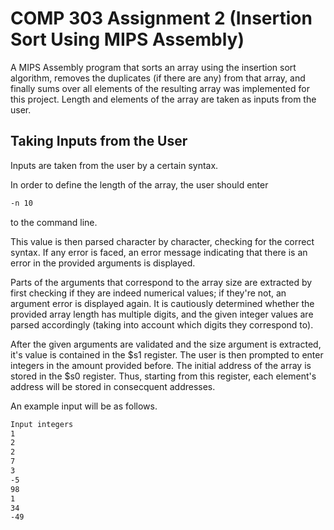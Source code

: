 # COMP 303 Assignment 2 (Insertion Sort Using MIPS Assembly)

A MIPS Assembly program that sorts an array using the insertion sort algorithm, removes the duplicates (if there are any) from that array, and finally sums over all elements of the resulting array was implemented for this project. Length and elements of the array are taken as inputs from the user.

## Taking Inputs from the User

Inputs are taken from the user by a certain syntax. 

In order to define the length of the array, the user should enter
```bash
-n 10
``` 
to the command line.

This value is then parsed character by character, checking for the correct syntax. If any error is faced, an error message indicating that there is an error in the provided arguments is displayed.

Parts of the arguments that correspond to the array size are extracted by first checking if they are indeed numerical values; if they're not, an argument error is displayed again. It is cautiously determined whether the provided array length has multiple digits, and the given integer values are parsed accordingly (taking into account which digits they correspond to).

After the given arguments are validated and the size argument is extracted, it's value is contained in the $s1 register. The user is then prompted to enter integers in the amount provided before. The initial address of the array is stored in the $s0 register. Thus, starting from this register, each element's address will be stored in consecquent addresses.

An example input will be as follows.
```bash
Input integers
1
2
2
7
3
-5
98
1
34
-49
``` 
